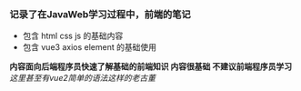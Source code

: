 ### 记录了在JavaWeb学习过程中，前端的笔记
- 包含 html css js 的基础内容
- 包含 vue3 axios element 的基础使用

**内容面向后端程序员快速了解基础的前端知识 内容很基础 不建议前端程序员学习**
*这里甚至有vue2简单的语法这样的老古董*

